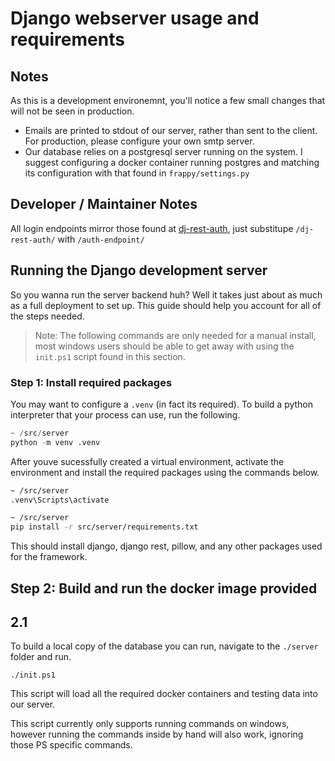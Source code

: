# Django webserver usage and requirements

## Notes

As this is a development environemnt, you'll notice a few small changes that will not be seen in production.

- Emails are printed to stdout of our server, rather than sent to the client.  For production, please configure your own smtp server.
- Our database relies on a postgresql server running on the system.  I suggest configuring a docker container running postgres and matching its configuration with that found in `frappy/settings.py`

## Developer / Maintainer Notes

All login endpoints mirror those found at [dj-rest-auth](https://dj-rest-auth.readthedocs.io/en/latest/api_endpoints.html), just substitupe `/dj-rest-auth/` with `/auth-endpoint/`

## Running the Django development server

So you wanna run the server backend huh? Well it takes just about as much as a full deployment to set up. This guide should help you account for all of the steps needed.

> Note: The following commands are only needed for a manual install, most windows users should be able to get away with using the `init.ps1` script found in this section.
>
### Step 1: Install required packages

You may want to configure a `.venv` (in fact its required).  To build a python interpreter that your process can use, run the following.

```python
~ /src/server
python -m venv .venv
```

 After youve sucessfully created a virtual environment, activate the environment and install the required packages using the commands below.

```bash
~ /src/server
.venv\Scripts\activate

~ /src/server
pip install -r src/server/requirements.txt
```

This should install django, django rest, pillow, and any other packages used for the framework.

## Step 2: Build and run the docker image provided

## 2.1

To build a local copy of the database you can run, navigate to the `./server` folder and run.

```shell
./init.ps1
```

This script will load all the required docker containers and testing data into our server.

This script currently only supports running commands on windows, however running the commands inside by hand will also work, ignoring those PS specific commands.
